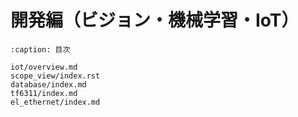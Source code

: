 # 開発編（ビジョン・機械学習・IoT）

```{toctree}
:caption: 目次

iot/overview.md
scope_view/index.rst
database/index.md
tf6311/index.md
el_ethernet/index.md
```